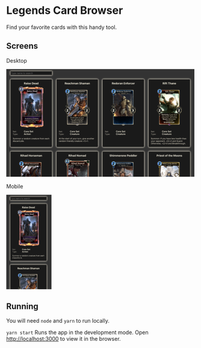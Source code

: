 # Legends Card Browser
Find your favorite cards with this handy tool.

## Screens

Desktop

<img src="public/screenshot.png" width="500" />

Mobile

<img src="public/screenshot-mobile.png" width="120" />

## Running
You will need `node` and `yarn` to run locally.

`yarn start`
Runs the app in the development mode.
Open [http://localhost:3000](http://localhost:3000) to view it in the browser.

